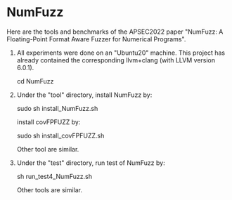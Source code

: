 # NumFuzz

Here are the tools and benchmarks of the APSEC2022 paper "NumFuzz: A Floating-Point Format Aware Fuzzer for Numerical Programs".


1) All experiments were done on an "Ubuntu20" machine. This project has already contained the corresponding llvm+clang (with LLVM version 6.0.1).
	
 	cd NumFuzz
	


2) Under the "tool" directory, install NumFuzz by:
	
 	sudo sh install_NumFuzz.sh

   install covFPFUZZ by:
   
	sudo sh install_covFPFUZZ.sh

   Other tool are similar.
 
4) Under the "test" directory, run test of NumFuzz by:
   
	sh run_test4_NumFuzz.sh

   Other tools are similar.
   
